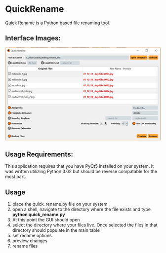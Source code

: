 # QuickRename
Quick Rename is a Python based file renaming tool.

## Interface Images:
![alt text](preview.JPG "Example Image")

## Usage Requirements:
This application requires that you have PyQt5 installed on your system. It was written utilizing Python 3.62 but should be reverse compatable for the most part.

## Usage
1. place the quick_rename.py file on your system
2. open a shell, navigate to the directory where the file exists and type <b> python  quick_rename.py </b>
3. At this point the GUI should open
4. select the directory where your files live. Once selected the files in that directory should populate in the main table
5. set rename options. 
6. preview changes
7. rename files
